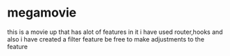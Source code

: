 # megamovie
this is a movie up that has alot of features in it i have used router,hooks and also i have created a filter feature be free to make adjustments to the feature
